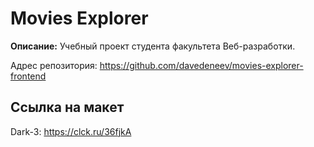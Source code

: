 # Movies Explorer
**Описание:** Учебный проект студента факультета Веб-разработки.

Адрес репозитория: https://github.com/davedeneev/movies-explorer-frontend

## Ссылка на макет

Dark-3: https://clck.ru/36fjkA